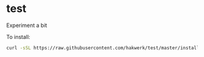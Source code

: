 # test
Experiment a bit

To install:
```bash
curl -sSL https://raw.githubusercontent.com/hakwerk/test/master/install.sh | bash
```
